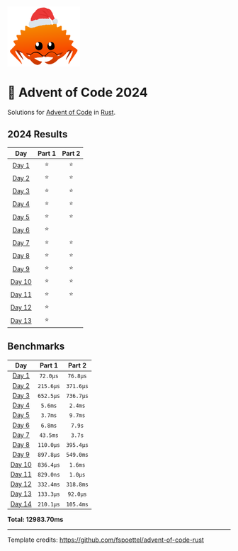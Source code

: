 <img src="./.assets/christmas_ferris.png" width="164">

# 🎄 Advent of Code 2024

Solutions for [Advent of Code](https://adventofcode.com/) in [Rust](https://www.rust-lang.org/).

<!--- advent_readme_stars table --->
## 2024 Results

| Day | Part 1 | Part 2 |
| :---: | :---: | :---: |
| [Day 1](https://adventofcode.com/2024/day/1) | ⭐ | ⭐ |
| [Day 2](https://adventofcode.com/2024/day/2) | ⭐ | ⭐ |
| [Day 3](https://adventofcode.com/2024/day/3) | ⭐ | ⭐ |
| [Day 4](https://adventofcode.com/2024/day/4) | ⭐ | ⭐ |
| [Day 5](https://adventofcode.com/2024/day/5) | ⭐ | ⭐ |
| [Day 6](https://adventofcode.com/2024/day/6) | ⭐ |   |
| [Day 7](https://adventofcode.com/2024/day/7) | ⭐ | ⭐ |
| [Day 8](https://adventofcode.com/2024/day/8) | ⭐ | ⭐ |
| [Day 9](https://adventofcode.com/2024/day/9) | ⭐ | ⭐ |
| [Day 10](https://adventofcode.com/2024/day/10) | ⭐ | ⭐ |
| [Day 11](https://adventofcode.com/2024/day/11) | ⭐ | ⭐ |
| [Day 12](https://adventofcode.com/2024/day/12) | ⭐ |   |
| [Day 13](https://adventofcode.com/2024/day/13) | ⭐ |   |
<!--- advent_readme_stars table --->

<!--- benchmarking table --->
## Benchmarks

| Day | Part 1 | Part 2 |
| :---: | :---: | :---:  |
| [Day 1](./src/bin/01.rs) | `72.0µs` | `76.8µs` |
| [Day 2](./src/bin/02.rs) | `215.6µs` | `371.6µs` |
| [Day 3](./src/bin/03.rs) | `652.5µs` | `736.7µs` |
| [Day 4](./src/bin/04.rs) | `5.6ms` | `2.4ms` |
| [Day 5](./src/bin/05.rs) | `3.7ms` | `9.7ms` |
| [Day 6](./src/bin/06.rs) | `6.8ms` | `7.9s` |
| [Day 7](./src/bin/07.rs) | `43.5ms` | `3.7s` |
| [Day 8](./src/bin/08.rs) | `110.0µs` | `395.4µs` |
| [Day 9](./src/bin/09.rs) | `897.8µs` | `549.0ms` |
| [Day 10](./src/bin/10.rs) | `836.4µs` | `1.6ms` |
| [Day 11](./src/bin/11.rs) | `829.0ns` | `1.0µs` |
| [Day 12](./src/bin/12.rs) | `332.4ms` | `318.8ms` |
| [Day 13](./src/bin/13.rs) | `133.3µs` | `92.0µs` |
| [Day 14](./src/bin/14.rs) | `210.1µs` | `105.4ms` |

**Total: 12983.70ms**
<!--- benchmarking table --->

---

Template credits: https://github.com/fspoettel/advent-of-code-rust
